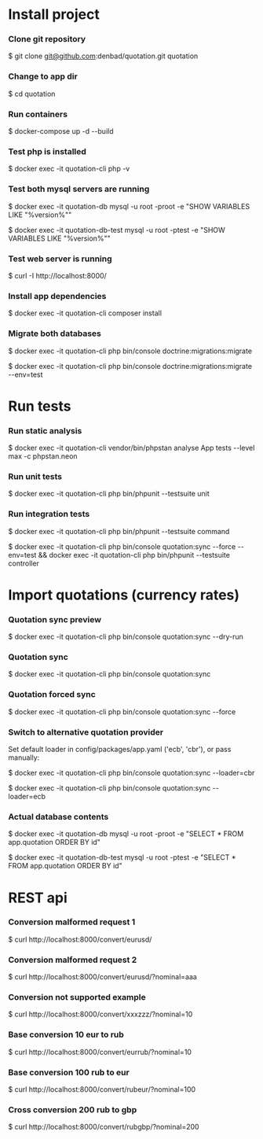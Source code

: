 # Install project

### Clone git repository
$ git clone git@github.com:denbad/quotation.git quotation

### Change to app dir
$ cd quotation

### Run containers
$ docker-compose up -d --build

### Test php is installed
$ docker exec -it quotation-cli php -v

### Test both mysql servers are running
$ docker exec -it quotation-db mysql -u root -proot -e "SHOW VARIABLES LIKE \"%version%\"" 

$ docker exec -it quotation-db-test mysql -u root -ptest -e "SHOW VARIABLES LIKE \"%version%\""

### Test web server is running
$ curl -I http://localhost:8000/

### Install app dependencies
$ docker exec -it quotation-cli composer install

### Migrate both databases  
$ docker exec -it quotation-cli php bin/console doctrine:migrations:migrate

$ docker exec -it quotation-cli php bin/console doctrine:migrations:migrate --env=test

# Run tests

### Run static analysis
$ docker exec -it quotation-cli vendor/bin/phpstan analyse App tests --level max -c phpstan.neon

### Run unit tests
$ docker exec -it quotation-cli php bin/phpunit --testsuite unit

### Run integration tests
$ docker exec -it quotation-cli php bin/phpunit --testsuite command

$ docker exec -it quotation-cli php bin/console quotation:sync --force --env=test && docker exec -it quotation-cli php bin/phpunit --testsuite controller

# Import quotations (currency rates)

### Quotation sync preview
$ docker exec -it quotation-cli php bin/console quotation:sync --dry-run

### Quotation sync
$ docker exec -it quotation-cli php bin/console quotation:sync

### Quotation forced sync
$ docker exec -it quotation-cli php bin/console quotation:sync --force

### Switch to alternative quotation provider
Set default loader in config/packages/app.yaml ('ecb', 'cbr'), or pass manually:

$ docker exec -it quotation-cli php bin/console quotation:sync --loader=cbr

$ docker exec -it quotation-cli php bin/console quotation:sync --loader=ecb

### Actual database contents
$ docker exec -it quotation-db mysql -u root -proot -e "SELECT * FROM app.quotation ORDER BY id" 

$ docker exec -it quotation-db-test mysql -u root -ptest -e "SELECT * FROM app.quotation ORDER BY id"

# REST api

### Conversion malformed request 1
$ curl http://localhost:8000/convert/eurusd/

### Conversion malformed request 2
$ curl http://localhost:8000/convert/eurusd/?nominal=aaa

### Conversion not supported example
$ curl http://localhost:8000/convert/xxxzzz/?nominal=10

### Base conversion 10 eur to rub
$ curl http://localhost:8000/convert/eurrub/?nominal=10

### Base conversion 100 rub to eur
$ curl http://localhost:8000/convert/rubeur/?nominal=100

### Cross conversion 200 rub to gbp
$ curl http://localhost:8000/convert/rubgbp/?nominal=200


